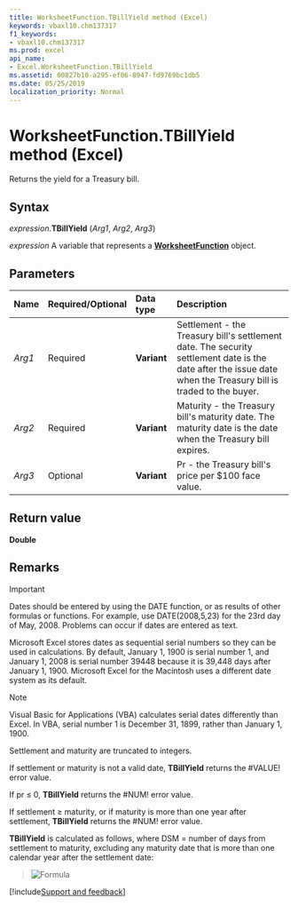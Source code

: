 ```yaml
---
title: WorksheetFunction.TBillYield method (Excel)
keywords: vbaxl10.chm137317
f1_keywords:
- vbaxl10.chm137317
ms.prod: excel
api_name:
- Excel.WorksheetFunction.TBillYield
ms.assetid: 00827b10-a295-ef06-8947-fd9769bc1db5
ms.date: 05/25/2019
localization_priority: Normal
---
```



# WorksheetFunction.TBillYield method (Excel)

Returns the yield for a Treasury bill.


## Syntax

_expression_.**TBillYield** (_Arg1_, _Arg2_, _Arg3_)

_expression_ A variable that represents a **[WorksheetFunction](Excel.WorksheetFunction.md)** object.


## Parameters

|Name|Required/Optional|Data type|Description|
|:-----|:-----|:-----|:-----|
| _Arg1_|Required| **Variant**|Settlement - the Treasury bill's settlement date. The security settlement date is the date after the issue date when the Treasury bill is traded to the buyer.|
| _Arg2_|Required| **Variant**|Maturity - the Treasury bill's maturity date. The maturity date is the date when the Treasury bill expires.|
| _Arg3_|Optional| **Variant**|Pr - the Treasury bill's price per $100 face value.|

## Return value

**Double**


## Remarks

> [!IMPORTANT] 
> Dates should be entered by using the DATE function, or as results of other formulas or functions. For example, use DATE(2008,5,23) for the 23rd day of May, 2008. Problems can occur if dates are entered as text.

Microsoft Excel stores dates as sequential serial numbers so they can be used in calculations. By default, January 1, 1900 is serial number 1, and January 1, 2008 is serial number 39448 because it is 39,448 days after January 1, 1900. Microsoft Excel for the Macintosh uses a different date system as its default.
    
> [!NOTE] 
> Visual Basic for Applications (VBA) calculates serial dates differently than Excel. In VBA, serial number 1 is December 31, 1899, rather than January 1, 1900.

Settlement and maturity are truncated to integers.
    
If settlement or maturity is not a valid date, **TBillYield** returns the #VALUE! error value.
    
If pr ≤ 0, **TBillYield** returns the #NUM! error value.
    
If settlement ≥ maturity, or if maturity is more than one year after settlement, **TBillYield** returns the #NUM! error value.
    
**TBillYield** is calculated as follows, where DSM = number of days from settlement to maturity, excluding any maturity date that is more than one calendar year after the settlement date: 

> ![Formula](../images/awftbyd_ZA06051257.gif)   



[!include[Support and feedback](~/includes/feedback-boilerplate.md)]